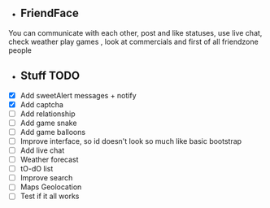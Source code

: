 
- ## FriendFace
You can communicate with each other, post and like statuses, use live chat, check weather play games , look at commercials and first of all friendzone people

- ## Stuff TODO
- [x] Add sweetAlert messages + notify
- [x] Add captcha
- [ ] Add relationship
- [ ] Add game snake
- [ ] Add game balloons
- [ ] Improve interface, so id doesn't look so much like basic bootstrap
- [ ] Add live chat
- [ ] Weather forecast
- [ ] tO-dO list
- [ ] Improve search
- [ ] Maps Geolocation
- [ ] Test if it all works
